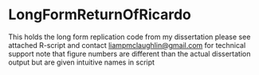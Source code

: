# LongFormReturnOfRicardo
This holds the long form replication code from my dissertation
please see attached R-script and contact liampmclaughlin@gmail.com for technical support
note that figure numbers are different than the actual dissertation output but are given intuitive names in script
